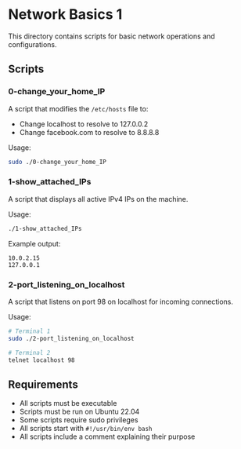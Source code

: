 # Network Basics 1

This directory contains scripts for basic network operations and configurations.

## Scripts

### 0-change_your_home_IP
A script that modifies the `/etc/hosts` file to:
- Change localhost to resolve to 127.0.0.2
- Change facebook.com to resolve to 8.8.8.8

Usage:
```bash
sudo ./0-change_your_home_IP
```

### 1-show_attached_IPs
A script that displays all active IPv4 IPs on the machine.

Usage:
```bash
./1-show_attached_IPs
```

Example output:
```
10.0.2.15
127.0.0.1
```

### 2-port_listening_on_localhost
A script that listens on port 98 on localhost for incoming connections.

Usage:
```bash
# Terminal 1
sudo ./2-port_listening_on_localhost

# Terminal 2
telnet localhost 98
```

## Requirements
- All scripts must be executable
- Scripts must be run on Ubuntu 22.04
- Some scripts require sudo privileges
- All scripts start with `#!/usr/bin/env bash`
- All scripts include a comment explaining their purpose 